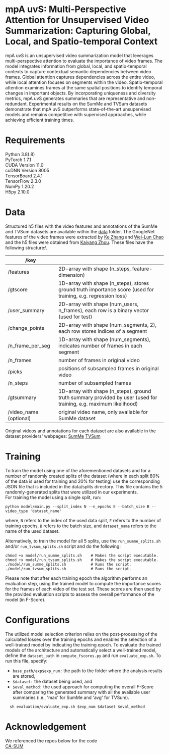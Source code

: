 # mpA uvS: Multi-Perspective Attention for Unsupervised Video Summarization: Capturing Global, Local, and Spatio-temporal Context
mpA uvS is an unsupervised video summarization model that leverages multi-perspective attention to evaluate the importance of video frames. The model integrates information from global, local, and spatio-temporal contexts to capture contextual semantic dependencies between video frames. Global attention captures dependencies across the entire video, while local attention focuses on segments within the video. Spatio-temporal attention examines frames at the same spatial positions to identify temporal changes in important objects. By incorporating uniqueness and diversity metrics, mpA uvS generates summaries that are representative and non-redundant. Experimental results on the SumMe and TVSum datasets demonstrate that mpA uvS outperforms state-of-the-art unsupervised models and remains competitive with supervised approaches, while achieving efficient training times.
# Requirements
Python 3.8(.8)\
PyTorch 1.7.1\
CUDA Version 11.0\
cuDNN Version 8005\
TensorBoard 2.4.1\
TensorFlow 2.3.0\
NumPy 1.20.2\
H5py 2.10.0
# Data
Structured h5 files with the video features and annotations of the SumMe and TVSum datasets are available within the [data]() folder. The GoogleNet features of the video frames were extracted by [Ke Zhang](https://github.com/kezhang-cs) and [Wei-Lun Chao](https://github.com/pujols) and the h5 files were obtained from [Kaiyang Zhou](https://github.com/KaiyangZhou/pytorch-vsumm-reinforce). These files have the following structure:\

  

| /key |  |  
| ------------- | ------------- |  
| /features  | 2D-array with shape (n_steps, feature-dimension)  |  
| /gtscore  | 1D-array with shape (n_steps), stores ground truth importance score (used for training, e.g. regression loss)  |  
|/user_summary | 2D-array with shape (num_users, n_frames), each row is a binary vector (used for test) |
|/change_points  |         2D-array with shape (num_segments, 2), each row stores indices of a segment |  
|/n_frame_per_seg  |       1D-array with shape (num_segments), indicates number of frames in each segment |  
   | /n_frames     |            number of frames in original video |  
   | /picks      |              positions of subsampled frames in original video |  
   | /n_steps     |             number of subsampled frames |  
   | /gtsummary   |             1D-array with shape (n_steps), ground truth summary provided by user (used for training, e.g. maximum likelihood) |  
   | /video_name (optional)  |  original video name, only available for SumMe dataset  
   
   Original videos and annotations for each dataset are also available in the dataset providers' webpages:
   [SumMe](https://gyglim.github.io/me/vsum/index.html#benchmark) [TVSum](https://github.com/yalesong/tvsum)
   # Training  
   To train the model using one of the aforementioned datasets and for a number of randomly created splits of the dataset (where in each split 80% of the data is used for training and 20% for testing) use the corresponding JSON file that is included in the data/splits directory. This file contains the 5 randomly-generated splits that were utilized in our experiments.  
   For training the model using a single split, run:  
  ```
  python model/main.py --split_index N --n_epochs E --batch_size B --video_type 'dataset_name'  
  ```
where, `N` refers to the index of the used data split, `E` refers to the number of training epochs, `B` refers to the batch size, and `dataset_name` refers to the name of the used dataset.  

Alternatively, to train the model for all 5 splits, use the `run_summe_splits.sh` and/or `run_tvsum_splits.sh` script and do the following:  
```
chmod +x model/run_summe_splits.sh    # Makes the script executable.
chmod +x model/run_tvsum_splits.sh    # Makes the script executable.
./model/run_summe_splits.sh           # Runs the script. 
./model/run_tvsum_splits.sh           # Runs the script.
```
Please note that after each training epoch the algorithm performs an evaluation step, using the trained model to compute the importance scores for the frames of each video of the test set. These scores are then used by the provided evaluation scripts to assess the overall performance of the model (in F-Score).
# Configurations  
The utilized model selection criterion relies on the post-processing of the calculated losses over the training epochs and enables the selection of a well-trained model by indicating the training epoch. To evaluate the trained models of the architecture and automatically select a well-trained model, define the `dataset_path` in `compute_fscores.py` and run `evaluate_exp.sh`. To run this file, specify:  
- `base_path/exp$exp_num:` the path to the folder where the analysis results are stored,
- `$dataset:` the dataset being used, and
- `$eval_method:` the used approach for computing the overall F-Score after comparing the generated summary with all the available user summaries (i.e., 'max' for SumMe and 'avg' for TVSum).
```
  sh evaluation/evaluate_exp.sh $exp_num $dataset $eval_method
```
# Acknowledgement  
We referenced the repos below for the code  
[CA-SUM](https://github.com/e-apostolidis/CA-SUM)
